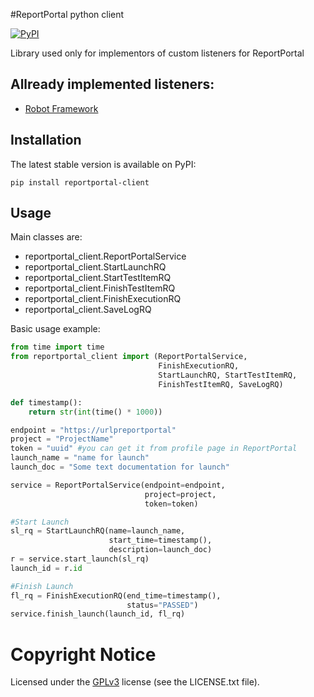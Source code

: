 #ReportPortal python client 

[![PyPI](https://img.shields.io/pypi/v/reportportal-client.svg?maxAge=2592000)](https://pypi.python.org/pypi/reportportal-client)

Library used only for implementors of custom listeners for ReportPortal

## Allready implemented listeners:
* [Robot Framework](https://github.com/reportportal/agent-Python-RobotFramework)


## Installation

The latest stable version is available on PyPI:

    pip install reportportal-client


## Usage

Main classes are:

- reportportal_client.ReportPortalService
- reportportal_client.StartLaunchRQ
- reportportal_client.StartTestItemRQ
- reportportal_client.FinishTestItemRQ
- reportportal_client.FinishExecutionRQ
- reportportal_client.SaveLogRQ

Basic usage example:

```python
from time import time
from reportportal_client import (ReportPortalService, 
                                 FinishExecutionRQ,
                                 StartLaunchRQ, StartTestItemRQ,
                                 FinishTestItemRQ, SaveLogRQ)

def timestamp():
    return str(int(time() * 1000))

endpoint = "https://urlpreportportal"
project = "ProjectName"
token = "uuid" #you can get it from profile page in ReportPortal
launch_name = "name for launch"
launch_doc = "Some text documentation for launch"

service = ReportPortalService(endpoint=endpoint,
                              project=project,
                              token=token)

#Start Launch
sl_rq = StartLaunchRQ(name=launch_name,
                      start_time=timestamp(),
                      description=launch_doc)                  
r = service.start_launch(sl_rq)
launch_id = r.id

#Finish Launch
fl_rq = FinishExecutionRQ(end_time=timestamp(),
                          status="PASSED")
service.finish_launch(launch_id, fl_rq)
```

# Copyright Notice
Licensed under the [GPLv3](https://www.gnu.org/licenses/quick-guide-gplv3.html)
license (see the LICENSE.txt file).
